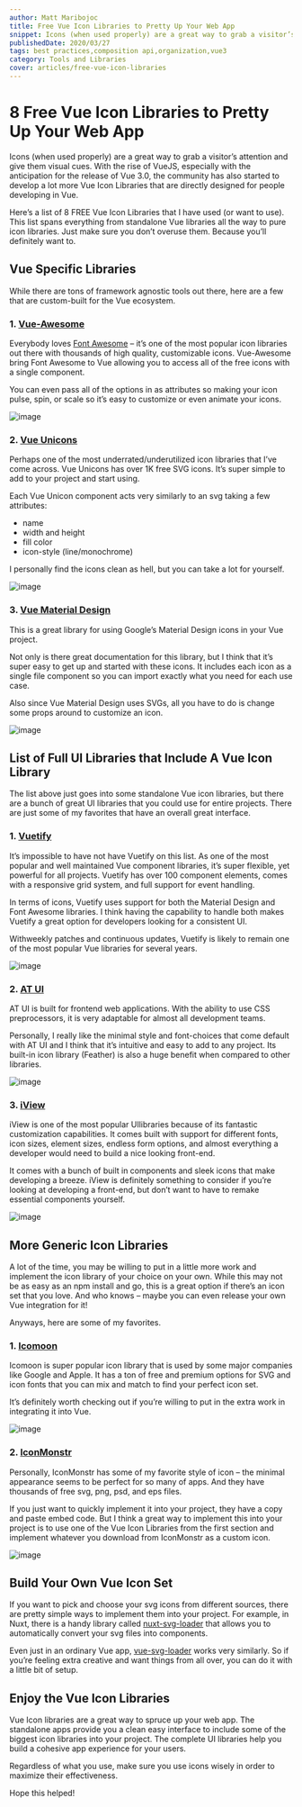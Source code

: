 ```yaml
---
author: Matt Maribojoc
title: Free Vue Icon Libraries to Pretty Up Your Web App
snippet: Icons (when used properly) are a great way to grab a visitor’s attention and give them visual cues.
publishedDate: 2020/03/27
tags: best practices,composition api,organization,vue3
category: Tools and Libraries
cover: articles/free-vue-icon-libraries
---
```

# 8 Free Vue Icon Libraries to Pretty Up Your Web App

Icons (when used properly) are a great way to grab a visitor’s attention and give them visual cues. With the rise of VueJS, especially with the anticipation for the release of Vue 3.0, the community has also started to develop a lot more Vue Icon Libraries that are directly designed for people developing in Vue.

Here’s a list of 8 FREE Vue Icon Libraries that I have used (or want to use). This list spans everything from standalone Vue libraries all the way to pure icon libraries. Just make sure you don’t overuse them. Because you’ll definitely want to.

## Vue Specific Libraries

While there are tons of framework agnostic tools out there, here are a few that are custom-built for the Vue ecosystem.

### 1. [Vue-Awesome](https://github.com/Justineo/vue-awesome)

Everybody loves [Font Awesome](https://fontawesome.com/) – it’s one of the most popular icon libraries out there with thousands of high quality, customizable icons. Vue-Awesome bring Font Awesome to Vue allowing you to access all of the free icons with a single component.

You can even pass all of the options in as attributes so making your icon pulse, spin, or scale so it’s easy to customize or even animate your icons.

![image](https://user-images.githubusercontent.com/18535681/159400303-8cfa1f98-2d2b-410e-9935-480115197b8b.png)

### 2. [Vue Unicons](https://github.com/antonreshetov/vue-unicons)

Perhaps one of the most underrated/underutilized icon libraries that I’ve come across. Vue Unicons has over 1K free SVG icons. It’s super simple to add to your project and start using.

Each Vue Unicon component acts very similarly to an svg taking a few attributes:

- name
- width and height
- fill color
- icon-style (line/monochrome)

I personally find the icons clean as hell, but you can take a lot for yourself.

![image](https://user-images.githubusercontent.com/18535681/159401232-0bdfb060-af41-4b60-b9da-113ee0707435.png)

### 3. [Vue Material Design](https://github.com/robcresswell/vue-material-design-icons)

This is a great library for using Google’s Material Design icons in your Vue project.

Not only is there great documentation for this library, but I think that it’s super easy to get up and started with these icons. It includes each icon as a single file component so you can import exactly what you need for each use case.

Also since Vue Material Design uses SVGs, all you have to do is change some props around to customize an icon.

![image](https://user-images.githubusercontent.com/18535681/159401248-41d0c36e-9249-413b-aff3-300d959dbecf.png)

## List of Full UI Libraries that Include A Vue Icon Library

The list above just goes into some standalone Vue icon libraries, but there are a bunch of great UI libraries that you could use for entire projects. There are just some of my favorites that have an overall great interface.

### 1. [Vuetify](https://vuetifyjs.com/en/)

It’s impossible to have not have Vuetify on this list. As one of the most popular and well maintained Vue component libraries, it’s super flexible, yet powerful for all projects. Vuetify has over 100 component elements, comes with a responsive grid system, and full support for event handling.

In terms of icons, Vuetify uses support for both the Material Design and Font Awesome libraries. I think having the capability to handle both makes Vuetify a great option for developers looking for a consistent UI.

Withweekly patches and continuous updates, Vuetify is likely to remain one of the most popular Vue libraries for several years.

![image](https://user-images.githubusercontent.com/18535681/159401257-1d17bdb0-a4db-49c0-b78c-6121f5809590.png)

### 2. [AT UI](https://at-ui.github.io/at-ui/#/en)

AT UI is built for frontend web applications. With the ability to use CSS preprocessors, it is very adaptable for almost all development teams.

Personally, I really like the minimal style and font-choices that come default with AT UI and I think that it’s intuitive and easy to add to any project. Its built-in icon library (Feather) is also a huge benefit when compared to other libraries.

![image](https://user-images.githubusercontent.com/18535681/159401282-2f22a6f7-5cd9-47f6-a9da-6a56c0ccd420.png)

### 3. [iView](https://www.iviewui.com/)

iView is one of the most popular UIlibraries because of its fantastic customization capabilities. It comes built with support for different fonts, icon sizes, element sizes, endless form options, and almost everything a developer would need to build a nice looking front-end.

It comes with a bunch of built in components and sleek icons that make developing a breeze. iView is definitely something to consider if you’re looking at developing a front-end, but don’t want to have to remake essential components yourself.

![image](https://user-images.githubusercontent.com/18535681/159401293-659ee407-41aa-413e-b98d-72123c228032.png)

## More Generic Icon Libraries

A lot of the time, you may be willing to put in a little more work and implement the icon library of your choice on your own. While this may not be as easy as an npm install and go, this is a great option if there’s an icon set that you love. And who knows – maybe you can even release your own Vue integration for it!

Anyways, here are some of my favorites.

### 1. [Icomoon](https://icomoon.io/)

Icomoon is super popular icon library that is used by some major companies like Google and Apple. It has a ton of free and premium options for SVG and icon fonts that you can mix and match to find your perfect icon set.

It’s definitely worth checking out if you’re willing to put in the extra work in integrating it into Vue.

![image](https://user-images.githubusercontent.com/18535681/159401305-5d4ef30a-f975-4cf8-b1a0-e7c4766e9099.png)

### 2. [IconMonstr](https://iconmonstr.com/)

Personally, IconMonstr has some of my favorite style of icon – the minimal appearance seems to be perfect for so many of apps. And they have thousands of free svg, png, psd, and eps files.

If you just want to quickly implement it into your project, they have a copy and paste embed code. But I think a great way to implement this into your project is to use one of the Vue Icon Libraries from the first section and implement whatever you download from IconMonstr as a custom icon.

![image](https://user-images.githubusercontent.com/18535681/159401331-871dc47a-3803-462d-b1ec-a31d4e911833.png)

## Build Your Own Vue Icon Set

If you want to pick and choose your svg icons from different sources, there are pretty simple ways to implement them into your project. For example, in Nuxt, there is a handy library called [nuxt-svg-loader](https://www.npmjs.com/package/nuxt-svg-loader) that allows you to automatically convert your svg files into components.

Even just in an ordinary Vue app, [vue-svg-loader](https://www.npmjs.com/package/vue-svg-loader) works very similarly. So if you’re feeling extra creative and want things from all over, you can do it with a little bit of setup.

## Enjoy the Vue Icon Libraries

Vue Icon libraries are a great way to spruce up your web app. The standalone apps provide you a clean easy interface to include some of the biggest icon libraries into your project. The complete UI libraries help you build a cohesive app experience for your users.

Regardless of what you use, make sure you use icons wisely in order to maximize their effectiveness.

Hope this helped!
